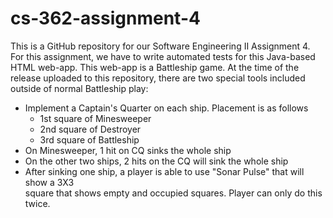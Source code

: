 # cs-362-assignment-4
This is a GitHub repository for our Software Engineering II Assignment 4. 
For this assignment, we have to write automated tests for this Java-based HTML web-app.
This web-app is a Battleship game. At the time of the release uploaded to this repository,
there are two special tools included outside of normal Battleship play:
* Implement a Captain's Quarter on each ship. Placement is as follows
  * 1st square of Minesweeper
  * 2nd square of Destroyer
  * 3rd square of Battleship
* On Minesweeper, 1 hit on CQ sinks the whole ship
* On the other two ships, 2 hits on the CQ will sink the whole ship
* After sinking one ship, a player is able to use "Sonar Pulse" that will show a 3X3  
  square that shows empty and occupied squares. Player can only do this twice.
